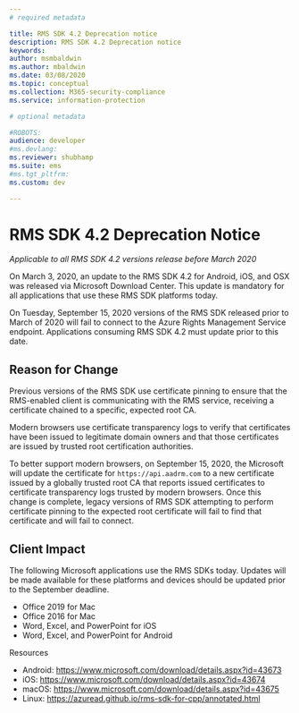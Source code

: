 ```yaml
---
# required metadata

title: RMS SDK 4.2 Deprecation notice
description: RMS SDK 4.2 Deprecation notice
keywords:
author: msmbaldwin
ms.author: mbaldwin
ms.date: 03/08/2020
ms.topic: conceptual
ms.collection: M365-security-compliance
ms.service: information-protection

# optional metadata

#ROBOTS:
audience: developer
#ms.devlang:
ms.reviewer: shubhamp
ms.suite: ems
#ms.tgt_pltfrm:
ms.custom: dev

---
```


# RMS SDK 4.2 Deprecation Notice 

*Applicable to all RMS SDK 4.2 versions release before March 2020*

On March 3, 2020, an update to the RMS SDK 4.2 for Android, iOS, and OSX was released via Microsoft Download Center. This update is mandatory for all applications that use these RMS SDK platforms today.  

On Tuesday, September 15, 2020 versions of the RMS SDK released prior to March of 2020 will fail to connect to the Azure Rights Management Service endpoint. Applications consuming RMS SDK 4.2 must update prior to this date. 

## Reason for Change 

Previous versions of the RMS SDK use certificate pinning to ensure that the RMS-enabled client is communicating with the RMS service, receiving a certificate chained to a specific, expected root CA.  

Modern browsers use certificate transparency logs to verify that certificates have been issued to legitimate domain owners and that those certificates are issued by trusted root certification authorities.  

To better support modern browsers, on September 15, 2020, the Microsoft will update the certificate for `https://api.aadrm.com` to a new certificate issued by a globally trusted root CA that reports issued certificates to certificate transparency logs trusted by modern browsers. Once this change is complete, legacy versions of RMS SDK attempting to perform certificate pinning to the expected root certificate will fail to find that certificate and will fail to connect.  

## Client Impact 

The following Microsoft applications use the RMS SDKs today. Updates will be made available for these platforms and devices should be updated prior to the September deadline. 

- Office 2019 for Mac 
- Office 2016 for Mac 
- Word, Excel, and PowerPoint for iOS 
- Word, Excel, and PowerPoint for Android 

Resources 

- Android: https://www.microsoft.com/download/details.aspx?id=43673
- iOS: https://www.microsoft.com/download/details.aspx?id=43674 
- macOS: https://www.microsoft.com/download/details.aspx?id=43675 
- Linux: https://azuread.github.io/rms-sdk-for-cpp/annotated.html